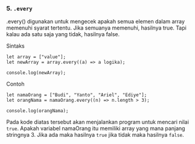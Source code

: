 ### 5. `.every`

.every() digunakan untuk mengecek apakah semua elemen dalam array memenuhi syarat tertentu.
Jika semuanya memenuhi, hasilnya true. Tapi kalau ada satu saja yang tidak, hasilnya false.

Sintaks 

```
let array = ["value"]; 
let newArray = array.every((a) => a logika); 

console.log(newArray); 
```

Contoh 

```
let namaOrang = ["Budi", "Yanto", "Ariel", "Ediye"];
let orangNama = namaOrang.every((n) => n.length > 3); 

console.log(orangNama);
```

Pada kode diatas tersebut akan menjalankan program untuk mencari nilai `true`. Apakah variabel namaOrang itu memiliki array yang mana panjang stringnya 3. Jika ada maka hasilnya `true` jika tidak maka hasilnya `false`. 
